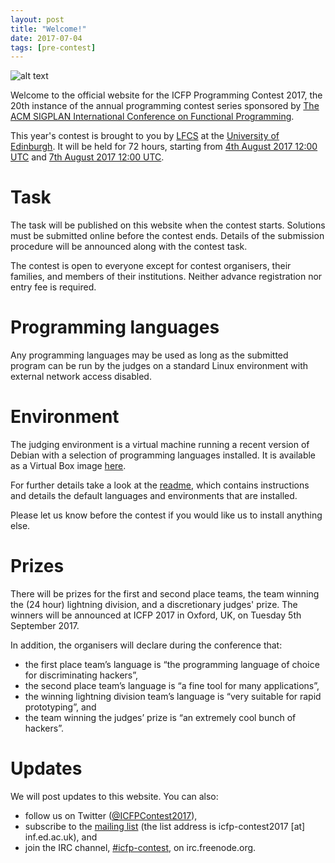 ```yaml
---
layout: post
title: "Welcome!"
date: 2017-07-04
tags: [pre-contest]
---
```


![alt text](http://events.inf.ed.ac.uk/icfpcontest2017/static/punting.jpg "having a punt")

Welcome to the official website for the ICFP Programming Contest 2017,
the 20th instance of the annual programming contest series sponsored
by [The ACM SIGPLAN International Conference on Functional
Programming](http://icfpconference.org/).

This year's contest is brought to you by [LFCS][lfcs] at the
[University of Edinburgh][uoe]. It will be held for 72 hours, starting
from [4th August 2017 12:00
UTC](https://www.timeanddate.com/countdown/generic?iso=20170804T13&p0=304&msg=Start+of+ICFP+Programming+Contest+2017&font=sanserif)
and [7th August 2017 12:00
UTC](https://www.timeanddate.com/countdown/generic?iso=20170807T13&p0=304&msg=End+of+ICFP+Programming+Contest+2017&font=sanserif).

# Task

The task will be published on this website when the contest
starts. Solutions must be submitted online before the contest
ends. Details of the submission procedure will be announced along with
the contest task.

The contest is open to everyone except for contest organisers, their
families, and members of their institutions. Neither advance
registration nor entry fee is required.

# Programming languages

Any programming languages may be used as long as the submitted program
can be run by the judges on a standard Linux environment with external
network access disabled.

# Environment

The judging environment is a virtual machine running a recent version
of Debian with a selection of programming languages installed. It is
available as a Virtual Box image [here](https://drive.google.com/open?id=0Bxr4F0XFjDDUU3pfTTNFNmJEcTA).

For further details take a look at the
[readme](http://events.inf.ed.ac.uk/icfpcontest2017/static/vm-readme.md),
which contains instructions and details the default languages and
environments that are installed.

Please let us know before the contest if you would like us to install
anything else.

# Prizes

There will be prizes for the first and second place teams, the team
winning the (24 hour) lightning division, and a discretionary judges'
prize. The winners will be announced at ICFP 2017 in Oxford, UK, on
Tuesday 5th September 2017.

In addition, the organisers will declare during the conference that:

  * the first place team’s language is “the programming language of choice for discriminating hackers”,
  * the second place team’s language is “a fine tool for many applications”,
  * the winning lightning division team’s language is “very suitable for rapid prototyping”, and
  * the team winning the judges’ prize is “an extremely cool bunch of hackers”.

# Updates

We will post updates to this website. You can also:

  * follow us on Twitter ([@ICFPContest2017](https://twitter.com/ICFPContest2017)),
  * subscribe to the [mailing list](http://lists.inf.ed.ac.uk/mailman/listinfo/Icfp-contest2017) (the list address is icfp-contest2017 [at] inf.ed.ac.uk), and
  * join the IRC channel, [#icfp-contest](irc://irc.freenode.net/icfp-contest), on irc.freenode.org.

[uoe]: http://www.ed.ac.uk
[lfcs]: http://wcms.inf.ed.ac.uk/lfcs/
[twitter]: https://twitter.com/ICFPContest2017
